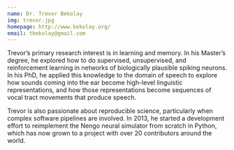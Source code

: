 ```yaml
---
name: Dr. Trevor Bekolay
img: trevor.jpg
homepage: http://www.bekolay.org/
email: tbekolay@gmail.com
---
```


Trevor’s primary research interest is in learning and memory.
In his Master’s degree, he explored how to do supervised,
unsupervised, and reinforcement learning in networks
of biologically plausible spiking neurons.
In his PhD, he applied this knowledge to
the domain of speech to explore how sounds coming into the ear
become high-level linguistic representations,
and how those representations become
sequences of vocal tract movements that produce speech.

Trevor is also passionate about reproducible science,
particularly when complex software pipelines are involved.
In 2013, he started a development effort
to reimplement the Nengo neural simulator from scratch in Python,
which has now grown to a project
with over 20 contributors around the world.
